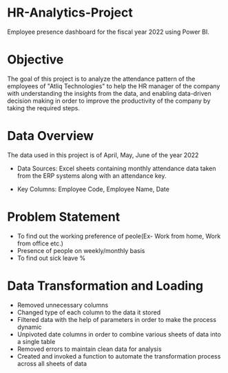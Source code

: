 # HR-Analytics-Project

Employee presence dashboard for the fiscal year 2022 using Power BI.

# Objective

The goal of this project is to analyze the attendance pattern of the employees of "Atliq Technologies" to help the HR manager of the company with understanding the insights from the data, and enabling data-driven decision making in order to improve the productivity of the company by taking the required steps.

# Data Overview

The data used in this project is of April, May, June of the year 2022

- Data Sources: Excel sheets containing monthly attendance data taken from the ERP systems along with an attendance key.

- Key Columns: Employee Code, Employee Name, Date


# Problem Statement

* To find out the working preference of peole(Ex- Work from home, Work from office etc.)
* Presence of people on weekly/monthly basis
* To find out sick leave %

# Data Transformation and Loading

* Removed unnecessary columns
* Changed type of each column to the data it stored
* Filtered data with the help of parameters in order to make the process dynamic 
* Unpivoted date columns in order to combine various sheets of data into a single table
* Removed errors to maintain clean data for analysis
* Created and invoked a function to automate the transformation process across all sheets of data
























